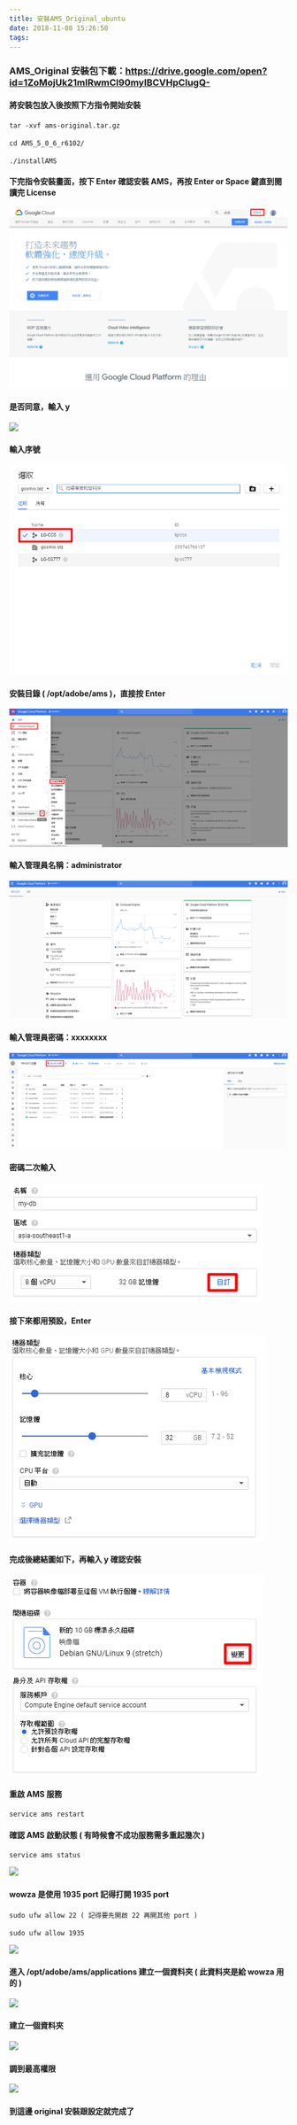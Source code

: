 ```yaml
---
title: 安裝AMS_Original_ubuntu
date: 2018-11-08 15:26:58
tags:
---
```


### AMS_Original 安裝包下載：https://drive.google.com/open?id=1ZoMojUk21mlRwmCl90mylBCVHpClugQ-

#### 將安裝包放入後按照下方指令開始安裝

```
tar -xvf ams-original.tar.gz

cd AMS_5_0_6_r6102/

./installAMS
```

#### 下完指令安裝畫面，按下 Enter 確認安裝 AMS，再按 Enter or Space 鍵直到閱讀完 License

![ ](images/1.png)

#### 是否同意，輸入 y

![ ](images/2.png)

#### 輸入序號

![ ](images/3.png)

#### 安裝目錄 ( /opt/adobe/ams )，直接按 Enter

![ ](images/4.png)

#### 輸入管理員名稱：administrator

![ ](images/5.png)

#### 輸入管理員密碼：xxxxxxxx

![ ](images/6.png)

#### 密碼二次輸入

![ ](images/7.png)

#### 接下來都用預設，Enter

![ ](images/8.png)

#### 完成後總結圖如下，再輸入 y 確認安裝

![ ](images/9.png)

#### 重啟 AMS 服務

```
service ams restart
```

#### 確認 AMS 啟動狀態 ( 有時候會不成功服務需多重起幾次 )

```
service ams status
```

![ ](images/10.png)

#### wowza 是使用 1935 port 記得打開 1935 port

```
sudo ufw allow 22 ( 記得要先開啟 22 再開其他 port )

sudo ufw allow 1935
```

![ ](images/11.png)

#### 進入 /opt/adobe/ams/applications 建立一個資料夾 ( 此資料夾是給 wowza 用的 )

![ ](images/12.png)

#### 建立一個資料夾

![ ](images/13.png)

#### 調到最高權限

![ ](images/14.png)

#### 到這邊 original 安裝跟設定就完成了